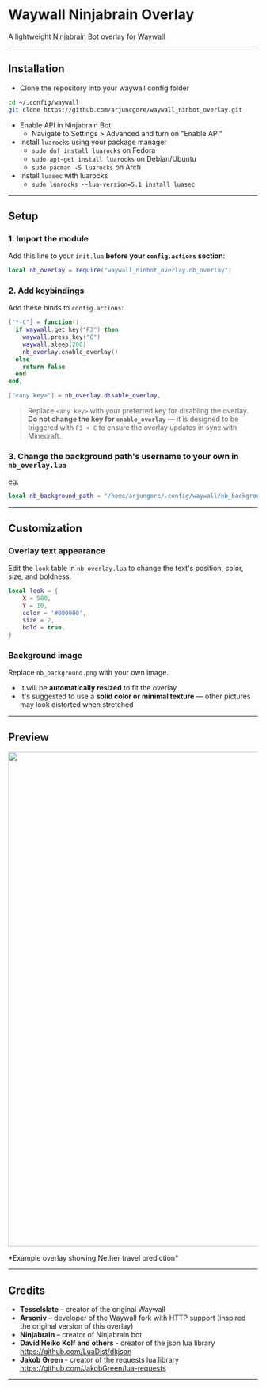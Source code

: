 # Waywall Ninjabrain Overlay

A lightweight [Ninjabrain Bot](https://github.com/Ninjabrain1/Ninjabrain-Bot) overlay for [Waywall](https://github.com/tesselslate/waywall)

---

## Installation
- Clone the repository into your waywall config folder
```bash
cd ~/.config/waywall
git clone https://github.com/arjuncgore/waywall_ninbot_overlay.git
```
- Enable API in Ninjabrain Bot
  - Navigate to Settings > Advanced and turn on "Enable API"
- Install `luarocks` using your package manager
  - `sudo dnf install luarocks` on Fedora
  - `sudo apt-get install luarocks` on Debian/Ubuntu
  - `sudo pacman -S luarocks` on Arch
- Install `luasec` with luarocks
  - `sudo luarocks --lua-version=5.1 install luasec`
---

## Setup
### 1. Import the module

Add this line to your `init.lua` **before your `config.actions` section**:

```lua
local nb_overlay = require("waywall_ninbot_overlay.nb_overlay")
```

### 2. Add keybindings

Add these binds to `config.actions`:

```lua
["*-C"] = function()
  if waywall.get_key("F3") then
    waywall.press_key("C")
    waywall.sleep(200)
    nb_overlay.enable_overlay()
  else
    return false
  end
end,

["<any key>"] = nb_overlay.disable_overlay,
```
> Replace `<any key>` with your preferred key for disabling the overlay.
**Do not change the key for `enable_overlay`** — it is designed to be triggered with `F3 + C` to ensure the overlay updates in sync with Minecraft.
### 3. Change the background path's username to your own in `nb_overlay.lua`
eg.
```lua
local nb_background_path = "/home/arjungore/.config/waywall/nb_background.png"
```
---

## Customization

### Overlay text appearance
Edit the `look` table in `nb_overlay.lua` to change the text's position, color, size, and boldness:

```lua
local look = {
    X = 500,
    Y = 10,
    color = '#000000',
    size = 2,
    bold = true,
}
```

### Background image
Replace `nb_background.png` with your own image.  

- It will be **automatically resized** to fit the overlay
- It's suggested to use a **solid color or minimal texture** — other pictures may look distorted when stretched

---
## Preview
<p align="center">
  <img src="./preview.png" width="1000">
</p>
*Example overlay showing Nether travel prediction*

---

## Credits

- **Tesselslate** – creator of the original Waywall
- **Arsoniv** – developer of the Waywall fork with HTTP support (inspired the original version of this overlay)
- **Ninjabrain** – creator of Ninjabrain bot
- **David Heiko Kolf and others** - creator of the json lua library https://github.com/LuaDist/dkjson
- **Jakob Green** - creator of the requests lua library https://github.com/JakobGreen/lua-requests

---
